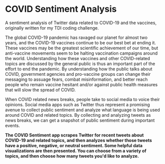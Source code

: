 # COVID Sentiment Analysis
A sentiment analysis of Twitter data related to COVID-19 and the vaccines, originally written for my TDI coding challenge.

 The global COVID-19 pandemic has ravaged our planet for almost two years, and the COVID-19 vaccines continue to be our best bet at ending it. These vaccines may be the 
 greatest scientific achievement of our time, but anti-vaccine movements seem to be halting vaccination campaigns around the world. Understanding how these vaccines and 
 other COVID-related topics are discussed by the general public is thus an important part of the effort to end the pandemic. By understanding how the public talks about 
 COVID, government agencies and pro-vaccine groups can change their messaging to assuage fears, combat misinformation, and better reach people who remain vaccine 
 hesitant and/or against public health measures that will slow the spread of COVID.
 
 When COVID related news breaks, people take to social media to voice their opinions. Social media apps such as Twitter thus represent a promising avenue to collect 
 public sentiment and analyze what language is being used around COVID and related topics. By collecting and analyzing tweets as news breaks, we can get a snapshot of 
 public sentiment during important events.
 
 **The COVID Sentiment app scrapes Twitter for recent tweets about COVID-19 and related topics, and then analyzes whether those tweets have a positive, negative, or 
 neutral sentiment. Some helpful data visualizations are then presented. You can choose from a variety of topics, and then choose how many tweets you'd like to 
 analyze.**
